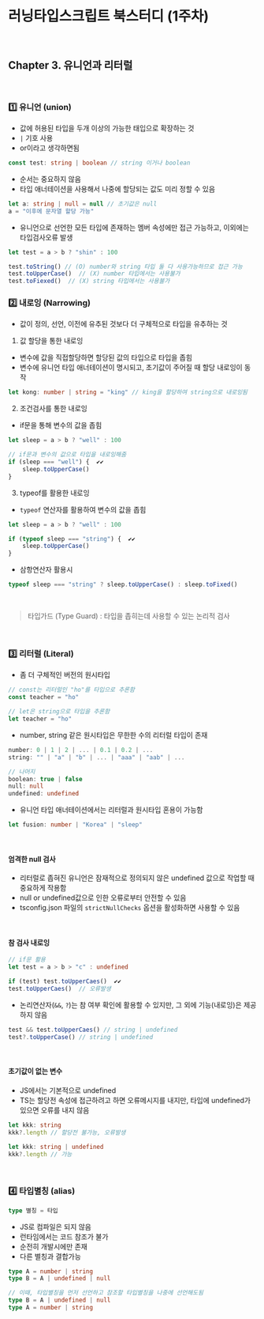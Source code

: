 # 러닝타입스크립트 북스터디 (1주차)

​    

## Chapter 3. 유니언과 리터럴

​    

### 1️⃣ 유니언 (union)

- 값에 허용된 타입을 두개 이상의 가능한 태입으로 확장하는 것
- `|` 기호 사용
- or이라고 생각하면됨

```typescript
const test: string | boolean // string 이거나 boolean
```

- 순서는 중요하지 않음
- 타입 애너테이션을 사용해서 나중에 할당되는 값도 미리 정할 수 있음

```typescript
let a: string | null = null // 초기값은 null
a = "이후에 문자열 할당 가능" 
```

- 유니언으로 선언한 모든 타입에 존재하는 멤버 속성에만 접근 가능하고, 이외에는 타입검사오류 발생

```typescript
let test = a > b ? "shin" : 100

test.toString() // (O) number와 string 타입 둘 다 사용가능하므로 접근 가능
test.toUpperCase()  // (X) number 타입에서는 사용불가
test.toFiexed()  // (X) string 타입에서는 사용불가
```



### 2️⃣ 내로잉 (Narrowing)

- 값이 정의, 선언, 이전에 유추된 것보다 더 구체적으로 타입을 유추하는 것

1. 값 할당을 통한 내로잉

- 변수에 값을 직접할당하면 할당된 값의 타입으로 타입을 좁힘
- 변수에 유니언 타입 애너테이션이 명시되고, 초기값이 주어질 때 할당 내로잉이 동작

```typescript
let kong: number | string = "king" // king을 할당하여 string으로 내로잉됨
```

2. 조건검사를 통한 내로잉

- if문을 통해 변수의 값을 좁힘

```typescript
let sleep = a > b ? "well" : 100

// if문과 변수의 값으로 타입을 내로잉해줌
if (sleep === "well") {  ✔️✔️
    sleep.toUpperCase()  
}
```

3. typeof를 활용한 내로잉

- `typeof` 연산자를 활용하여 변수의 값을 좁힘

```typescript
let sleep = a > b ? "well" : 100

if (typeof sleep === "string") {  ✔️✔️
    sleep.toUpperCase()  
}
```

- 삼항연산자 활용시

```typescript
typeof sleep === "string" ? sleep.toUpperCase() : sleep.toFixed()
```

​    

>  타입가드 (Type Guard) : 타입을 좁히는데 사용할 수 있는 논리적 검사

​    

### 3️⃣ 리터럴 (Literal)

- 좀 더 구체적인 버전의 원시타입

```typescript
// const는 리터럴인 "ho"를 타입으로 추론함
const teacher = "ho"

// let은 string으로 타입을 추론함
let teacher = "ho"
```

- number, string 같은 원시타입은 무한한 수의 리터럴 타입이 존재

```typescript
number: 0 | 1 | 2 | ... | 0.1 | 0.2 | ...
string: "" | "a" | "b" | ... | "aaa" | "aab" | ...

// 나머지
boolean: true | false
null: null
undefined: undefined
```

- 유니언 타입 애너테이션에서는 리터럴과 원시타입 혼용이 가능함

```typescript
let fusion: number | "Korea" | "sleep"
```

​    

#### 엄격한 null 검사

- 리터럴로 좁혀진 유니언은 잠재적으로 정의되지 않은 undefined 값으로 작업할 때 중요하게 작용함
- null or undefined값으로 인한 오류로부터 안전할 수 있음
- tsconfig.json 파일의 `strictNullChecks` 옵션을 활성화하면 사용할 수 있음

​    

#### 참 검사 내로잉

```typescript
// if문 활용
let test = a > b > "c" : undefined

if (test) test.toUpperCaes()  ✔️✔️
test.toUpperCaes()  // 오류발생
```

- 논리연산자(`&&`, `?`)는 참 여부 확인에 활용할 수 있지만, 그 외에 기능(내로잉)은 제공하지 않음

```typescript
test && test.toUpperCaes() // string | undefined
test?.toUpperCase() // string | undefined
```

​    

#### 초기값이 없는 변수

- JS에서는 기본적으로 undefined
- TS는 할당전 속성에 접근하려고 하면 오류메시지를 내지만, 타입에 undefined가 있으면 오류를 내지 않음

```typescript
let kkk: string
kkk?.length // 할당전 불가능, 오류발생

let kkk: string | undefined
kkk?.length // 가능
```

​    

### 4️⃣ 타입별칭 (alias)

```typescript
type 별칭 = 타입
```

- JS로 컴파일은 되지 않음
- 런타임에서는 코드 참조가 불가
- 순전히 개발시에만 존재
- 다른 별칭과 결합가능

```typescript
type A = number | string
type B = A | undefined | null

// 이때, 타입별칭을 먼저 선언하고 참조할 타입별칭을 나중에 선언해도됨
type B = A | undefined | null
type A = number | string
```

